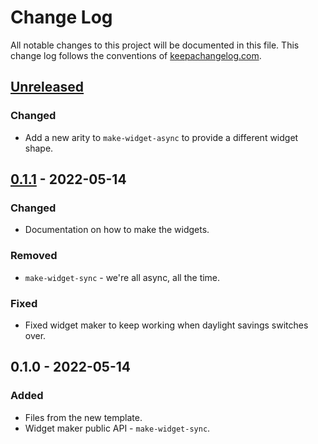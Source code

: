 # Change Log
All notable changes to this project will be documented in this file. This change log follows the conventions of [keepachangelog.com](http://keepachangelog.com/).

## [Unreleased]
### Changed
- Add a new arity to `make-widget-async` to provide a different widget shape.

## [0.1.1] - 2022-05-14
### Changed
- Documentation on how to make the widgets.

### Removed
- `make-widget-sync` - we're all async, all the time.

### Fixed
- Fixed widget maker to keep working when daylight savings switches over.

## 0.1.0 - 2022-05-14
### Added
- Files from the new template.
- Widget maker public API - `make-widget-sync`.

[Unreleased]: https://github.com/your-name/clojure-form-latihan/compare/0.1.1...HEAD
[0.1.1]: https://github.com/your-name/clojure-form-latihan/compare/0.1.0...0.1.1
